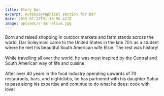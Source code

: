```yaml
---
title: Story Dar
excerpt: Autobiographical section for Dar
date: 2019-07-22T01:16:58.421Z
image: uploads/v-dar-elsie.jpg
---
```

Born and raised shopping in outdoor markets and farm stands across the world, Dar Soleymani came to the United States in the late 70’s as a student where he met his beautiful South American wife Elsie.  The rest was history! 
<br>
<br>
While travelling all over the world, he was most inspired by the Central and South American way of life and cuisine. 
<br>
<br>
After over 40 years in the food industry operating upwards of 70 restaurants, bars, and nightclubs, he has partnered with his daughter Sahar to pass along his expertise and continue to do what he does:  cook with love!
